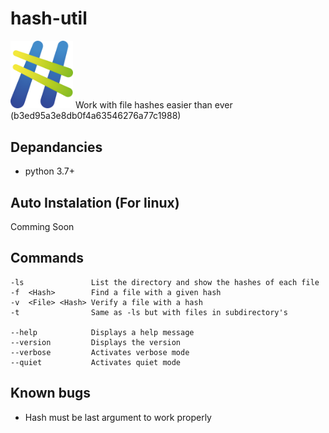 # hash-util
<img src="https://raw.githubusercontent.com/Proactive-Development/Logos/main/hash-util/hash-util.png" width=100>
Work with file hashes easier than ever (b3ed95a3e8db0f4a63546276a77c1988)

## Depandancies
- python 3.7+

## Auto Instalation (For linux)
Comming Soon

## Commands
```
-ls               List the directory and show the hashes of each file
-f  <Hash>        Find a file with a given hash
-v  <File> <Hash> Verify a file with a hash
-t                Same as -ls but with files in subdirectory's

--help            Displays a help message
--version         Displays the version
--verbose         Activates verbose mode
--quiet           Activates quiet mode
```

## Known bugs
- Hash must be last argument to work properly
